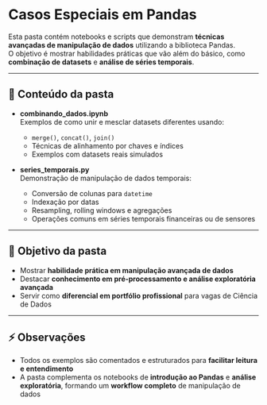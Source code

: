 # Casos Especiais em Pandas

Esta pasta contém notebooks e scripts que demonstram **técnicas avançadas de manipulação de dados** utilizando a biblioteca Pandas.  
O objetivo é mostrar habilidades práticas que vão além do básico, como **combinação de datasets** e **análise de séries temporais**.

---

## 📌 Conteúdo da pasta

- **combinando_dados.ipynb**  
  Exemplos de como unir e mesclar datasets diferentes usando:
  - `merge()`, `concat()`, `join()`  
  - Técnicas de alinhamento por chaves e índices  
  - Exemplos com datasets reais simulados  

- **series_temporais.py**  
  Demonstração de manipulação de dados temporais:
  - Conversão de colunas para `datetime`  
  - Indexação por datas  
  - Resampling, rolling windows e agregações  
  - Operações comuns em séries temporais financeiras ou de sensores

---

## 🎯 Objetivo da pasta

- Mostrar **habilidade prática em manipulação avançada de dados**  
- Destacar **conhecimento em pré-processamento e análise exploratória avançada**  
- Servir como **diferencial em portfólio profissional** para vagas de Ciência de Dados

---

## ⚡ Observações

- Todos os exemplos são comentados e estruturados para **facilitar leitura e entendimento**  
- A pasta complementa os notebooks de **introdução ao Pandas** e **análise exploratória**, formando um **workflow completo** de manipulação de dados
